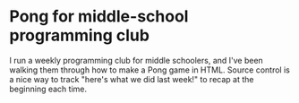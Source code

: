 # Pong for middle-school programming club
I run a weekly programming club for middle schoolers, and I've been walking them through how to make a Pong game in HTML.  Source control is a nice way to track "here's what we did last week!" to recap at the beginning each time.
